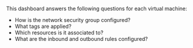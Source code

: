 This dashboard answers the following questions for each virtual machine:

- How is the network security group configured?
- What tags are applied?
- Which resources is it associated to?
- What are the inbound and outbound rules configured?